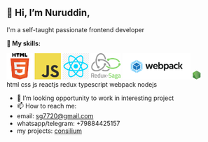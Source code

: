 ## 👋 Hi, I’m Nuruddin, 
I'm a self-taught passionate frontend developer

**🌱 My skills:**

<code><img height="60"  alt="javascript" src="/images.png"></code>
<code><img height="60"  alt="javascript" src="/800px-JavaScript-logo.png"></code>
<code><img height="60"  alt="react" src="/download.png"></code>
<code><img height="60"  alt="typescript" src="/Redux-Saga-Logo-Portrait.png"></code>
<code><img height="60" alt="graphql" src="/logo-on-white-bg.png"></code>
<code><img height="20" alt="nodejs" src="https://raw.githubusercontent.com/github/explore/80688e429a7d4ef2fca1e82350fe8e3517d3494d/topics/nodejs/nodejs.png"></code>  
html css js reactjs redux typescript webpack nodejs
- 💞️ I’m looking opportunity to work in interesting project
- 📫 How to reach me: 
- email: sg7720@gmail.com
- whatsapp/telegram: +79884425157
- my projects: [consilium](https://github.com/Nuruddin999/consilium_demo)

<!---
Nuruddin999/Nuruddin999 is a ✨ special ✨ repository because its `README.md` (this file) appears on your GitHub profile.
You can click the Preview link to take a look at your changes.
--->
